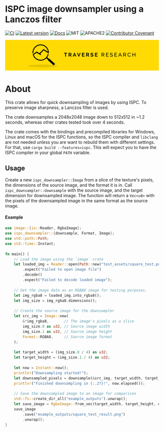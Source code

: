 # ISPC image downsampler using a Lanczos filter
[![CI](https://github.com/Traverse-Research/ispc-downsampler/actions/workflows/build.yaml/badge.svg)](https://github.com/Traverse-Research/ispc-downsampler/actions/workflows/build.yaml)
[![Latest version](https://img.shields.io/crates/v/ispc-downsampler.svg)](https://crates.io/crates/ispc-downsampler)
[![Docs](https://docs.rs/ispc-downsampler/badge.svg)](https://docs.rs/ispc-downsampler/)
![MIT](https://img.shields.io/badge/license-MIT-blue.svg)
![APACHE2](https://img.shields.io/badge/license-APACHE2-blue.svg)
[![Contributor Covenant](https://img.shields.io/badge/contributor%20covenant-v1.4%20adopted-ff69b4.svg)](../main/CODE_OF_CONDUCT.md)

[![Banner](banner.png)](https://traverseresearch.nl)

# About

This crate allows for quick downsampling of images by using ISPC. To preserve image sharpness, a Lanczos filter is used.

The crate downsamples a 2048x2048 image down to 512x512 in ~1.2 seconds, whereas other crates tested took over 4 seconds.

The crate comes with the bindings and precompiled libraries for Windows, Linux and macOS for the ISPC functions, so the ISPC compiler and `libclang` are not needed unless you are want to rebuild them with different settings. For that, use `cargo build --features=ispc`. This will expect you to have the ISPC compiler in your global `PATH` variable.

## Usage

Create a new `ispc_downsampler::Image` from a slice of the texture's pixels, the dimensions of the source image, and the format it is in.
Call `ispc_downsampler::downsample` with the source image, and the target dimension for downsampled image. The function will return a `Vec<u8>` with the pixels of the downsampled image in the same format as the source image.

#### Example

```rust
use image::{io::Reader, RgbaImage};
use ispc_downsampler::{downsample, Format, Image};
use std::path::Path;
use std::time::Instant;

fn main() {
    // Load the image using the `image` crate
    let loaded_img = Reader::open(Path::new("test_assets/square_test.png"))
        .expect("Failed to open image file")
        .decode()
        .expect("Failed to decode loaded image");

    // Get the image data as an RGBA8 image for testing purposes.
    let img_rgba8 = loaded_img.into_rgba8();
    let img_size = img_rgba8.dimensions();

    // Create the source image for the downsampler
    let src_img = Image::new(
        &*img_rgba8,       // The image's pixels as a slice
        img_size.0 as u32, // Source image width
        img_size.1 as u32, // Source image height
        Format::RGBA8,     // Source image format
    );

    let target_width = (img_size.0 / 4) as u32;
    let target_height = (img_size.1 / 4) as u32;

    let now = Instant::now();
    println!("Downsampling started!");
    let downsampled_pixels = downsample(&src_img, target_width, target_height);
    println!("Finished downsampling in {:.2?}!", now.elapsed());

    // Save the downsampled image to an image for comparison
    std::fs::create_dir_all("example_outputs").unwrap();
    let save_image = RgbaImage::from_vec(target_width, target_height, downsampled_pixels).unwrap();
    save_image
        .save("example_outputs/square_test_result.png")
        .unwrap();
}
```
